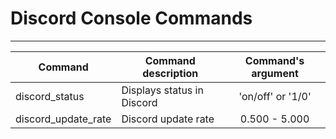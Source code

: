 # Discord Console Commands

___

| Command | Command description | Command's argument |
|---|---|:---:|
| discord_status | Displays status in Discord | 'on/off' or '1/0' |
| discord_update_rate | Discord update rate | 0.500 - 5.000 |
